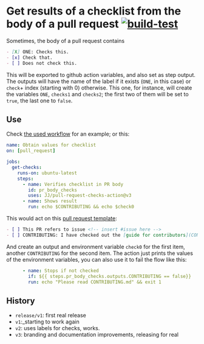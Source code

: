 # Get results of a checklist from the body of a pull request [![build-test](https://github.com/JJ/pull-request-checks-action/actions/workflows/test.yml/badge.svg)](https://github.com/JJ/pull-request-checks-action/actions/workflows/test.yml)

Sometimes, the body of a pull request contains

```markdown
- [X] ONE: Checks this.
- [x] Check that.
- [ ] Does not check this.
```

This will be exported to github action variables, and also set as step output. The outputs will have the name of the label if it exists (`ONE`, in this case) or `check`+ index (starting with 0) otherwise. This one, for instance, will create the variables `ONE`, `checks1` and `checks2`; the first two of them will be set to `true`, the last one to `false`.

## Use

Check  [the used workflow](.github/workflows/get-pr-checks.html) for
an example; or this:

```yaml
name: Obtain values for checklist
on: [pull_request]

jobs:
  get-checks:
    runs-on: ubuntu-latest
    steps:
      - name: Verifies checklist in PR body
        id: pr_body_checks
        uses: JJ/pull-request-checks-action@v3
      - name: Shows result
        run: echo $CONTRIBUTING && echo $check0
```

This would act on this [pull request template](.github/PULL_REQUEST_TEMPLATE.md):

```markdown
- [ ] This PR refers to issue <!-- insert #issue here -->
- [ ] CONTRIBUTING: I have checked out the [guide for contributors](CONTRIBUTING.md).
```

And create an output and environment variable `check0` for the first item, another `CONTRIBUTING` for the second item. The action just prints the values of the environment variables, you can also use it to fail the flow like this:

```yaml
      - name: Stops if not checked
        if: ${{ steps.pr_body_checks.outputs.CONTRIBUTING == false}}
        run: echo "Please read CONTRIBUTING.md" && exit 1
```

## History

* `release/v1`: first real release
* `v1`:_starting to work again
* `v2`: uses labels for checks, works.
* `v3`: branding and documentation improvements, releasing for real

